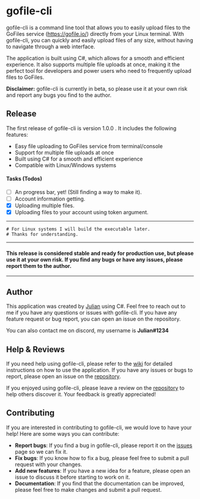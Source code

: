 ﻿# gofile-cli

gofile-cli is a command line tool that allows you to easily upload files to the GoFiles service (https://gofile.io/) directly from your Linux terminal. With gofile-cli, you can quickly and easily upload files of any size, without having to navigate through a web interface.

The application is built using C#, which allows for a smooth and efficient experience. It also supports multiple file uploads at once, making it the perfect tool for developers and power users who need to frequently upload files to GoFiles.

**Disclaimer:** gofile-cli is currently in beta, so please use it at your own risk and report any bugs you find to the author.

## Release

The first release of gofile-cli is version 1.0.0 . It includes the following features:

- Easy file uploading to GoFiles service from terminal/console
- Support for multiple file uploads at once
- Built using C# for a smooth and efficient experience
- Compatible with Linux/Windows systems

#### Tasks (Todos) 
- [ ] An progress bar, yet! (Still finding a way to make it).
- [ ] Account information getting.
- [x] Uploading multiple files.
- [x] Uploading files to your account using token argument.

***
    # For Linux systems I will build the executable later.
    # Thanks for understanding.

***
#### This release is considered stable and ready for production use, but please use it at your own risk. If you find any bugs or have any issues, please report them to the author.
***
## Author

This application was created by [Julian](https://github.com/Julian/) using C#. Feel free to reach out to me if you have any questions or issues with gofile-cli. If you have any feature request or bug report, you can open an issue on the repository.

You can also contact me on discord, my username is **Julian#1234**

## Help & Reviews

If you need help using gofile-cli, please refer to the [wiki](https://github.com/Julian/gofile-cli/wiki) for detailed instructions on how to use the application. If you have any issues or bugs to report, please open an issue on the [repository](https://github.com/Julian/gofile-cli/issues).

If you enjoyed using gofile-cli, please leave a review on the [repository](https://github.com/Julian/gofile-cli) to help others discover it. Your feedback is greatly appreciated!

## Contributing

If you are interested in contributing to gofile-cli, we would love to have your help! Here are some ways you can contribute:

- **Report bugs**: If you find a bug in gofile-cli, please report it on the [issues](https://github.com/Julian/gofile-cli/issues) page so we can fix it.
- **Fix bugs**: If you know how to fix a bug, please feel free to submit a pull request with your changes.
- **Add new features**: If you have a new idea for a feature, please open an issue to discuss it before starting to work on it.
- **Documentation**: If you find that the documentation can be improved, please feel free to make changes and submit a pull request.
